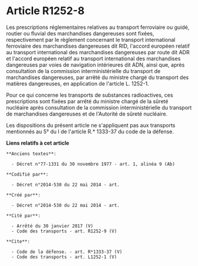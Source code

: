 # Article R1252-8

Les prescriptions réglementaires relatives au transport ferroviaire ou guidé, routier ou fluvial des marchandises dangereuses
sont fixées, respectivement par le règlement concernant le transport international ferroviaire des marchandises dangereuses
dit RID, l'accord européen relatif au transport international des marchandises dangereuses par route dit ADR et l'accord
européen relatif au transport international des marchandises dangereuses par voies de navigation intérieures dit ADN, ainsi
que, après consultation de la commission interministérielle du transport de marchandises dangereuses, par arrêté du ministre
chargé du transport des matières dangereuses, en application de l'article L. 1252-1. 

Pour ce qui concerne les transports de substances radioactives, ces prescriptions sont fixées par arrêté du ministre chargé
de la sûreté nucléaire après consultation de la commission interministérielle du transport de marchandises dangereuses et de
l'Autorité de sûreté nucléaire. 

Les dispositions du présent article ne s'appliquent pas aux transports mentionnés au 5° du I de l'article R.* 1333-37 du code
de la défense.

**Liens relatifs à cet article**

	**Anciens textes**:

	  - Décret n°77-1331 du 30 novembre 1977 - art. 1, alinéa 9 (Ab)

	**Codifié par**:

	  - Décret n°2014-530 du 22 mai 2014 - art.

	**Créé par**:

	  - Décret n°2014-530 du 22 mai 2014 - art.

	**Cité par**:

	  - Arrêté du 30 janvier 2017 (V)
	  - Code des transports - art. R1252-9 (V)

	**Cite**:

	  - Code de la défense. - art. R*1333-37 (V)
	  - Code des transports - art. L1252-1 (V)

